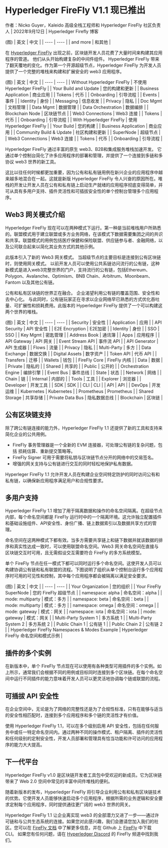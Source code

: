 # Hyperledger FireFly V1.1 现已推出
作者：Nicko Guyer，Kaleido 高级全栈工程师和 Hyperledger FireFly 社区负责人 | 2022年9月12日 | Hyperledger Firefly 博客

(图)
|  英文   | 中文  |
|  ----  | ----  |
| and more  | 和其他 |

在 [Hyperledger FireFly](https://www.hyperledger.org/use/firefly) 出现之前，区块链开发人员花费了大量时间来构建其应用程序的管道。 他们从头开始构建复杂的中间件组件。 Hyperledger FireFly 带来了翻天覆地的变化。作为第一个开源超级节点，Hyperledger FireFly 为开发人员提供了一个完整的堆栈来构建和扩展安全的 web3 应用程序。

(图)
|  英文   | 中文  |
|  ----  | ----  |
| Without Hyperledger FireFly | 不使用 Hyperledger FireFly |
| Your Build and Update | 您的构建和更新 |
| Business Application | 商业应用 |
| Tokens | 代币 |
| Onboarding | 引导流程 |
| Events | 事件 |
| Identity | 身份 |
| Messaging | 信息收发 |
| Privacy | 隐私 |
| Doc Mgmt | 文档管理 |
| Data Mgmt | 数据管理 |
| Data Orchestration | 数据编排 |
| Blockchain Node | 区块链节点 |
| Web3 Connections | Web3 连接 |
| Tokens | 代币 |
| Onboarding | 引导流程 |
| With Hyperledger FireFly  | 使用 Hyperledger FireFly |
| Your Build | 您的构建 |
| Business Application | 商业应用 |
| Community Build & Update | 社区构建和更新 |
| SuperNode | 超级节点 |
| Web3 Connections | Web3 连接 |
| Tokens | 代币 |
| Onboarding | 引导流程 |

Hyperledger FireFly 通过丰富的原生 web3、B2B和集成服务堆栈加速开发。 它通过单个控制台简化了许多应用程序的部署和管理，并提供了一个连接到多链和多协议 web3 世界的新工具。

这比以往任何时候都更加重要，因为公有和私有链用例在新兴企业的应用程序中越来越多地混合在一起。这就是新版 Hyperledger FireFly 令人兴奋的原因所在。堆栈的开发让开发人员在公有和私有链上启动生产就绪的应用程序彻底变得简单，并可从具有多用户支持、插件灵活性和可插拔安全性的单个控制台管理多个应用程序。

## Web3 网关模式介绍
Hyperledger FireFly 现在可以在两种模式下运行。第一种是当前堆栈用户所熟悉的。联盟模式用于建立联盟或多方业务网络，在该模式下数据需要集团之间的共识和共享。联盟模式的用例包括医疗保健和保险联盟、供应链参与者、金融网络，以及公司联合起来以简化其业务方式的其他示例。

此版本引入了新的 Web3 网关模式。 当超级节点的主要目标是连接到公有区块链时，则使用网关模式。 以前开发人员可以使用公共系链访问流行的公有链，这种新模式是进入web3完整世界的门户，支持流行的公有链，包括Ethereum、Polygon、Avalanche、Optimism、BNB Chain、Arbitrum、Moonbeam、Fantom 以及其他公有链。

公有和私有区块链的世界正在融合。 企业渴望利用公有链的覆盖范围、安全性和去中心化。 与此同时，公有链玩家正在寻求以企业网络早已熟悉的方式优化吞吐量、可扩展性和损耗费用。此版本的 Hyperledger FireFly 提供了一个可以构建这两个世界的堆栈。

(图)
|  英文   | 中文  |
|  ----  | ----  |
| Security | 安全性 |
| Application | 应用 |
| API Security  | API 安全性 |
| E2E Encryption | E2E加密 |
| Identity | 身份 |
| SSO | SSO |
| Key Mgmt | 密匙管理 |
| Address Book | 通讯簿 |
| Apps | 应用程序 |
| API Gateway | API 网关 |
| Event Stream API | 事件流 API |
| API Generator | API 生成器 |
| Flows | 流量 |
| Privacy | 隐私 |
| Multi-Party | 多方 |
| Data Exchange | 数据交换 |
| Digital Assets | 数字资产 |
| Token API | 代币 API |
| Transfers | 迁移 |
| Wallets | 钱包 |
| FireFly Core | FireFly 内核 |
| Data | 数据 |
| Private | 隐私的 |
| Shared | 共享的 |
| Public | 公开的 |
| Orchestration Engine | 编排引擎 |
| Event Bus | 事件总线 |
| State | 状态 |
| Network | 网络 |
| Chain | 链 |
| Internal | 内部的 |
| Tools | 工具 |
| Explorer | 浏览器 |
| Developer | 开发工具 |
| SDK | SDK |
| CLI | CLI |
| API | API |
| DevOps | 开发运维 |
| Kubernetes | Kubernetes |
| Prometheus | Prometheus |
| Shared Storage | 共享存储 |
| Private Data Bus | 隐私数据总线 |
| Blockchain | 区块链 |

## 公有区块链支持
除了跨公有链连接的能力外，Hyperledger FireFly 1.1 还提供了新的工具和支持来简化企业的公共用例。

- FireFly 事务管理器是一个全新的 EVM 连接器，可处理公有链的复杂问题，包括 损耗估算、重新提交策略等。 
- FireFly Signer 可用于需要将私钥与区块链节点分开的网络中的交易签名。
- 增强的网关支持与公有链进行交互的同时轻松地保护私有数据。

Hyperleger FireFly 1.1 允许开发人员在构建企业空间特定防护的同时访问公有和私有链，以确保新应用程序满足用户和合规性要求。

## 多用户支持
Hyperledger FireFly 1.1 增加了用于隔离数据和操作的命名空间隔离。在超级节点内部，每个命名空间都是 FireFly 运行时中的一个隔离环境。这允许独立配置插件和基础设施组件、API安全性、身份广播、链上数据索引以及数据共享方式的管理。

命名空间在这两种模式下都有效。当多方需要共享链上和链下数据并就该数据的排序和真实性达成一致时，可以使用联盟命名空间。Web3 网关命名空间在直接与区块链交互时可用，且无需假设交互需要符合 FireFly 的多方系统模型。

单个 FireFly 节点在任一模式下都可以同时运行多个命名空间。这使开发人员可以构建协调公有链和私有联盟的流程。下图说明了组织从单个控制台运行多个应用程序时可用的可见性和控制，其中每个应用程序都会被隔离以满足安全要求。

(图)
|  英文   | 中文  |
|  ----  | ----  |
| Your Organization | 您的组织 |
| Your FireFly SuperNode | 您的 FireFly 超级节点 |
| namespace: alpha | 命名空间：alpha |
| mode: multiparty | 模式：多方 |
| namespace: beta | 命名空间：beta |
| mode: multiparty | 模式：多方 |
| namespace: omega | 命名空间：omega |
| mode: gateway | 模式：网关 |
| namespace: iota | 命名空间：iota |
| mode: gateway | 模式：网关 |
| Multi-Party System 1 | 多方系统 1 |
| Multi-Party System 2 | 多方系统 2 |
| Public Chain 1 | 公有链 1 |
| Public Chain 2 | 公有链 2 |
| Hyperledger FireFly Namespaces & Modes Example | Hyperledger FireFly 命名空间和模式示例 |

## 插件的多个实例
在新版本中，单个 FireFly 节点现在可以使用有各种类型可用插件的多个实例。如上所示，通常我们会根据不同的用例或目标同时连接到多个区块链。在每个命名空间中运行不同插件的能力意味着开发人员可以更灵活地协调每个链或联盟的流程。

## 可插拔 API 安全性
在企业空间中，无论是为了网络的完整性还是为了合规性标准，只有在能够与适当的安全性相匹配时，连接到多个应用程序和多个链的灵活性才有价值。

使用 Hyperledger FireFly 1.1，可以在多个级别启用 API 安全性，包括在任何服务中或任一特定命名空间内。通过两种不同的操作模式、租户隔离、插件的灵活性和任何级别的定制安全性，开发人员部署和管理具有恰当功能和许可访问的应用程序的能力大大提高。

## 下一代平台
Hyperledger FireFly v1.0 是区块链开发者工具包中受欢迎的新成员。它为区块链带来了 Web 2.0 空间中常见的丰富中间件堆栈的便利。

随着新版本的发布，Hyperledger FireFly 将引导企业利用公有和私有区块链技术的优势。它使开发人员能够快速启动多个应用程序，根据所需的业务逻辑和安全要求定制每个应用程序，同时提供通往更广阔的 web3 世界的网关。

Hyperledger FireFly 1.1 让企业离实现 web3 的全部潜力又进了一步——通过许可链和与公共生态系统的连接。如果您对此感兴趣，我们会邀请您加入我们的社区。您可以在 [FireFly 文档](https://hyperledger.github.io/firefly/) 中了解更多信息，并在 Github 上 [FireFly](https://github.com/hyperledger/firefly) 中下载 CLI。 如果您有任何问题，请在 [Hyperledger Discord](https://discord.com/channels/905194001349627914/928377875827154984) 的 FireFly 频道中找到我们。
